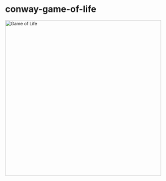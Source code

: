 <h1>conway-game-of-life</h1>

<img src="https://i.imgur.com/BvYb1bx.gif" alt="Game of Life" width="500">
